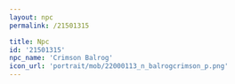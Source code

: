 ```yaml
---
layout: npc
permalink: /21501315

title: Npc
id: '21501315'
npc_name: 'Crimson Balrog'
icon_url: 'portrait/mob/22000113_n_balrogcrimson_p.png'
---
```

